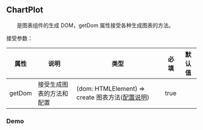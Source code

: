 ## ChartPlot

&emsp;&emsp;是图表组件的生成 DOM，getDom 属性接受各种生成图表的方法。

接受参数：

| 属性   | 说明                     | 类型                                                                                                                                                                                                  | 必填 | 默认值 |
| ------ | ------------------------ | ----------------------------------------------------------------------------------------------------------------------------------------------------------------------------------------------------- | ---- | ------ |
| getDom | 接受生成图表的方法和配置 | (dom: HTMLElement) => create 图表方法(<a href="https://thundersdata-frontend.github.io/td-doc/#/charts/utils/base-config?anchor=%E5%9F%BA%E7%A1%80%E5%85%AC%E5%85%B1%E9%85%8D%E7%BD%AE">配置说明</a>) | true |        |

### Demo

<code src="./base.tsx">

